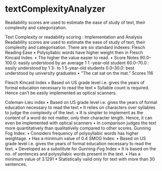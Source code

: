 # textComplexityAnalyzer
Readability scores are used to estimate the ease of study of text, their complexity and categorization.

Text Complexity or readability scoring : Implementation and Analysis
Readability scores are used to estimate the ease of study of text, their complexity and categorisation. There are six standard indexes:
Flesch Reading Ease
•	Polysyllabic words have higher weight then in Flesch Kincaid Index.
•	The higher the value easier to read.
•	Score Notes
    90.0–100.0: easily understood by an average 1 1 -year-old student
    60.0–70.0 :  easily understood by 1 3- to 1 5-year-old students
    0.0–30.0:     best understood by university graduates
•	"The cat sat on the mat.” Scores 116

Flesch Kincaid Index
•	Based on US grade level i.e. gives the years of formal education necessary to read the text
•	Syllable count is required. Hence can’t be easily implemented as optical scanners.

Coleman-Lieu index
•	Based on US grade level i.e. gives the years of formal education necessary to read the text
•	It relies on characters over syllables to judge the complexity of the text.
•	It is simpler to implement as the content of a word do not matter, only their character length. Hence, it can even be implemented with optical scanners 
•	In comparison judges the text more quantitatively than qualitatively compared to other scores.
Gunning Fog Index:
•	Considers frequency of polysyllabic words has higher weightage.
•	Has a minimum value of 0.4
SMOG Index:
•	Based on US grade level i.e. gives the years of formal education necessary to read the text.
•	Developed as a substitute for Gunning-Fog Index
•	It is based on the no. of sentences and polysyllabic words present in the text.
•	Has a minimum value of 3.1291
•	Statistically valid only for text with more than 30 sentences.
	


